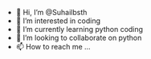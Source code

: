- 👋 Hi, I’m @Suhailbsth
- 👀 I’m interested in coding
- 🌱 I’m currently learning python coding
- 💞️ I’m looking to collaborate on python
- 📫 How to reach me ...

<!---
Suhailbsth/Suhailbsth is a ✨ special ✨ repository because its `README.md` (this file) appears on your GitHub profile.
You can click the Preview link to take a look at your changes.
--->
